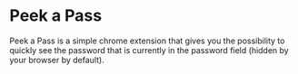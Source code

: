 # Peek a Pass
Peek a Pass is a simple chrome extension that gives you the possibility to quickly see the password
that is currently in the password field (hidden by your browser by default).
